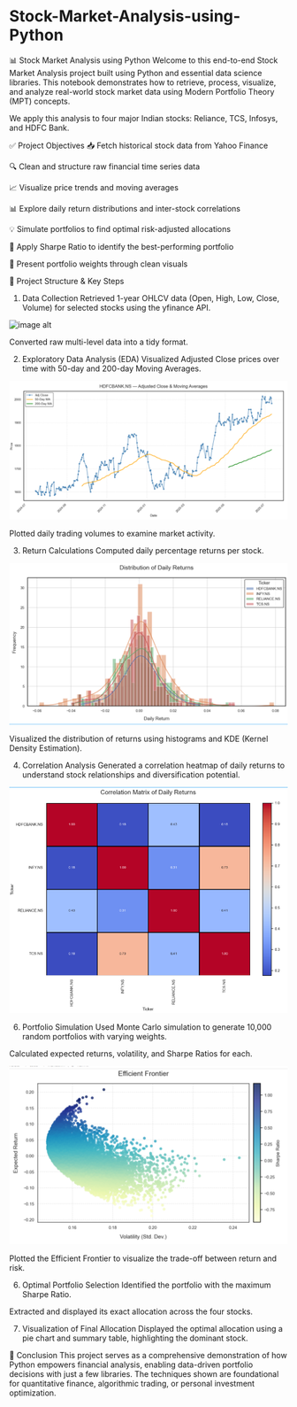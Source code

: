 # Stock-Market-Analysis-using-Python

📊 Stock Market Analysis using Python
Welcome to this end-to-end Stock Market Analysis project built using Python and essential data science libraries. This notebook demonstrates how to retrieve, process, visualize, and analyze real-world stock market data using Modern Portfolio Theory (MPT) concepts.

We apply this analysis to four major Indian stocks: Reliance, TCS, Infosys, and HDFC Bank.

✅ Project Objectives
📥 Fetch historical stock data from Yahoo Finance

🔍 Clean and structure raw financial time series data

📈 Visualize price trends and moving averages

📊 Explore daily return distributions and inter-stock correlations

💡 Simulate portfolios to find optimal risk-adjusted allocations

🧠 Apply Sharpe Ratio to identify the best-performing portfolio

🍰 Present portfolio weights through clean visuals

🧱 Project Structure & Key Steps
1. Data Collection
Retrieved 1-year OHLCV data (Open, High, Low, Close, Volume) for selected stocks using the yfinance API.

![image alt]()

Converted raw multi-level data into a tidy format.

2. Exploratory Data Analysis (EDA)
Visualized Adjusted Close prices over time with 50-day and 200-day Moving Averages.

![image alt](https://github.com/dakshgrover42/stock-market-analysis/blob/main/Screenshot%20(16).png?raw=true)

Plotted daily trading volumes to examine market activity.

3. Return Calculations
Computed daily percentage returns per stock.

![image alt](https://github.com/dakshgrover42/stock-market-analysis/blob/main/Screenshot%20(17).png?raw=true)

Visualized the distribution of returns using histograms and KDE (Kernel Density Estimation).

4. Correlation Analysis
Generated a correlation heatmap of daily returns to understand stock relationships and diversification potential.

![image alt](https://github.com/dakshgrover42/stock-market-analysis/blob/main/Screenshot%20(19).png?raw=true)

6. Portfolio Simulation
Used Monte Carlo simulation to generate 10,000 random portfolios with varying weights.

Calculated expected returns, volatility, and Sharpe Ratios for each.

![image alt](https://github.com/dakshgrover42/stock-market-analysis/blob/main/Screenshot%20(18).png?raw=true)


Plotted the Efficient Frontier to visualize the trade-off between return and risk.

6. Optimal Portfolio Selection
Identified the portfolio with the maximum Sharpe Ratio.

Extracted and displayed its exact allocation across the four stocks.

7. Visualization of Final Allocation
Displayed the optimal allocation using a pie chart and summary table, highlighting the dominant stock.

🧾 Conclusion
This project serves as a comprehensive demonstration of how Python empowers financial analysis, enabling data-driven portfolio decisions with just a few libraries. The techniques shown are foundational for quantitative finance, algorithmic trading, or personal investment optimization.



